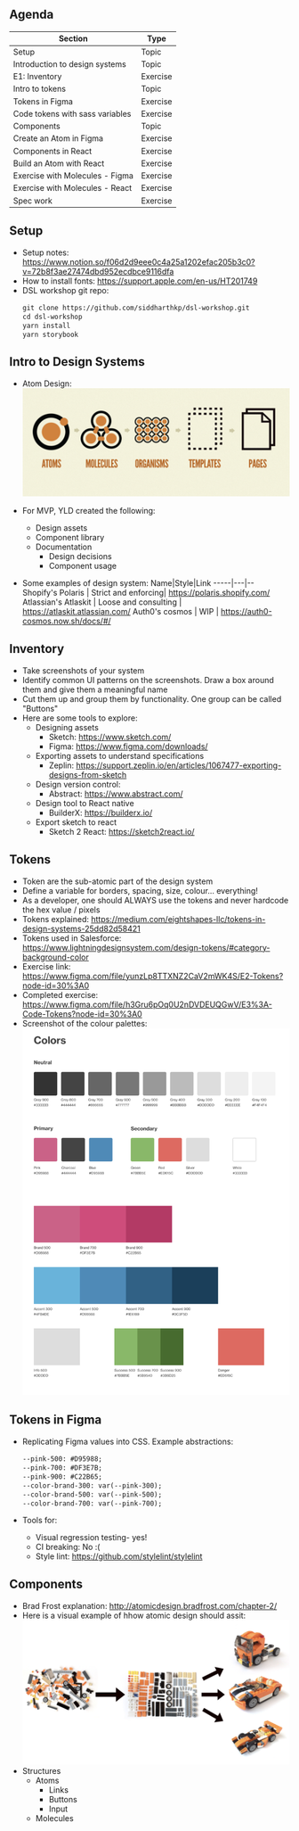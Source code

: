 ## Agenda


Section|Type
-----|-----
Setup|Topic
Introduction to design systems|Topic
E1: Inventory|Exercise
Intro to tokens|Topic
Tokens in Figma|Exercise
Code tokens with sass variables|Exercise
Components|Topic
Create an Atom in Figma|Exercise
Components in React|Exercise
Build an Atom with React|Exercise
Exercise with Molecules - Figma|Exercise
Exercise with Molecules - React|Exercise
Spec work|Exercise

## Setup

* Setup notes: https://www.notion.so/f06d2d9eee0c4a25a1202efac205b3c0?v=72b8f3ae27474dbd952ecdbce9116dfa
* How to install fonts: https://support.apple.com/en-us/HT201749
* DSL workshop git repo: 
    ```
    git clone https://github.com/siddharthkp/dsl-workshop.git
    cd dsl-workshop
    yarn install
    yarn storybook
    ```

## Intro to Design Systems

* Atom Design: 
![Structure of the  atomic design system](atomic-design-system.png "Structure of the  atomic design system")

* For MVP, YLD created the following:
    - Design assets
    - Component library
    - Documentation
        * Design decisions
        * Component usage
*  Some examples of design system:
    Name|Style|Link
    -----|---|--
    Shopify's Polaris | Strict and enforcing| https://polaris.shopify.com/
    Atlassian's Atlaskit | Loose and consulting | https://atlaskit.atlassian.com/
    Auth0's cosmos | WIP | https://auth0-cosmos.now.sh/docs/#/ 

## Inventory

* Take screenshots of your system
* Identify common UI patterns on the screenshots. Draw a box around them and give them a meaningful name
* Cut them up and group them by functionality. One group can be called "Buttons"
* Here are some tools to explore:
    - Designing assets
        * Sketch: https://www.sketch.com/
        * Figma: https://www.figma.com/downloads/
    - Exporting assets to  understand specifications
        * Zeplin: https://support.zeplin.io/en/articles/1067477-exporting-designs-from-sketch 
    - Design version control: 
        * Abstract: https://www.abstract.com/ 
    - Design tool to React native
        * BuilderX: https://builderx.io/
    - Export sketch to react
        * Sketch 2 React: https://sketch2react.io/

## Tokens

* Token are the sub-atomic part of the design system
* Define a variable for borders, spacing, size, colour... everything!
* As a developer, one should ALWAYS use the tokens and never hardcode the hex value / pixels
* Tokens explained: https://medium.com/eightshapes-llc/tokens-in-design-systems-25dd82d58421
* Tokens used in Salesforce: https://www.lightningdesignsystem.com/design-tokens/#category-background-color 
* Exercise link: https://www.figma.com/file/yunzLp8TTXNZ2CaV2mWK4S/E2-Tokens?node-id=30%3A0 
* Completed exercise: https://www.figma.com/file/h3Gru6pOq0U2nDVDEUQGwV/E3%3A-Code-Tokens?node-id=30%3A0 
*  Screenshot of the colour palettes: 
![Tokens for colour palette](tokens-colour-palette.png "Tokens for colour palette")

## Tokens in Figma

* Replicating Figma values into CSS. Example abstractions:
    ```
    --pink-500: #D95988;
    --pink-700: #DF3E7B;
    --pink-900: #C22B65;
    --color-brand-300: var(--pink-300);
    --color-brand-500: var(--pink-500);
    --color-brand-700: var(--pink-700);
    ```

* Tools for:
    - Visual regression testing- yes!
    - CI breaking: No :(
    - Style lint: https://github.com/stylelint/stylelint 


## Components

* Brad Frost explanation: http://atomicdesign.bradfrost.com/chapter-2/
* Here is a visual example of hhow atomic design should assit: 
![Example of atomic design](atomic-design-lego-example.png "Example of atomic design")
* Structures
    - Atoms
        * Links
        * Buttons
        * Input
    - Molecules
    
















